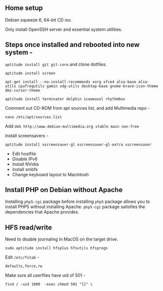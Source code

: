 ## Home setup

Debian squeeze 6, 64-bit CD iso.

Only install OpenSSH server and essential system utilities.

## Steps once installed and rebooted into new system -

`aptitude install git git-core` and clone dotfiles.

`aptitude install screen`

`apt-get install --no-install-recommends xorg xfce4 alsa-base alsa-utils cpufrequtils gamin xdg-utils desktop-base gnome-brave-icon-theme dmz-cursor-theme`

`aptitude install terminator dolphin iceweasel rhythmbox`

Comment out CD-ROM from apt sources list, and add Multimedia repo -

`nano /etc/apt/sources.list`

Add `deb http://www.debian-multimedia.org stable main non-free`

Install screensavers -

`aptitude install xscreensaver-gl xscreensaver-gl-extra xscreensaver`

* Edit hostfile
* Disable IPv6
* Install NVidia
* Install smbfs
* Change keyboard layout to Macintosh 

## Install PHP on Debian without Apache

Installing `php5-cgi` package before installing `php5` package allows you to install PHP5 without installing Apache. `php5-cgi` package satisfies the dependencies that Apache provides.

## HFS read/write

Need to disable journaling in MacOS on the target drive.

`sudo aptitude install hfsplus hfsutils hfsprogs`

Edit `/etc/fstab` -

`defaults,force,rw`

Make sure all userfiles have uid of 501 -

`find / -uid 1000  -exec chmod 501 "{}" \`
